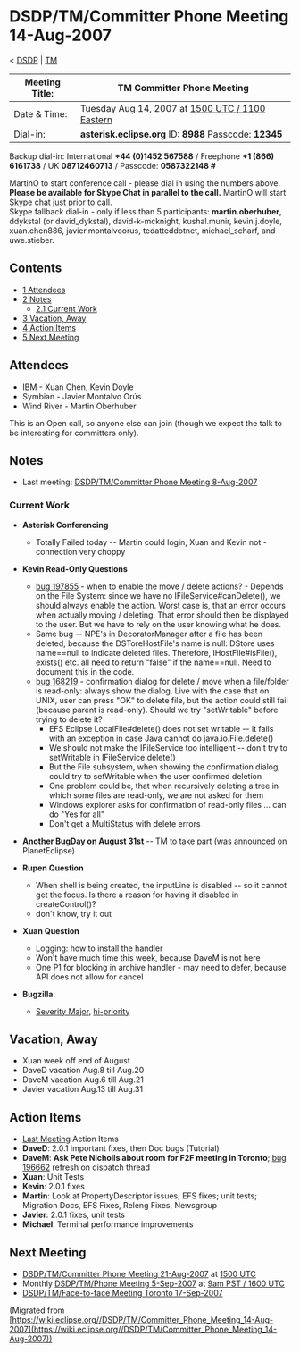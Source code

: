 

DSDP/TM/Committer Phone Meeting 14-Aug-2007
===========================================

< [DSDP](https://wiki.eclipse.org/DSDP "DSDP")‎ | [TM](./TM "DSDP/TM")

| Meeting Title: | **TM Committer Phone Meeting** |
| --- | --- |
| Date & Time: | Tuesday Aug 14, 2007 at [1500 UTC / 1100 Eastern](http://www.timeanddate.com/worldclock/meetingdetails.html?year=2007&month=8&day=14&hour=15&min=00&sec=0&p1=224&p2=159&p3=250&p4=136&p5=223&iv=1800) |
| Dial-in: | **asterisk.eclipse.org** ID: **8988** Passcode: **12345** |

Backup dial-in: International **+44 (0)1452 567588** / Freephone **+1 (866) 6161738** / UK **08712460713** / Passcode: **0587322148 #**

MartinO to start conference call - please dial in using the numbers above.  
**Please be available for Skype Chat in parallel to the call.** MartinO will start Skype chat just prior to call.  
Skype fallback dial-in - only if less than 5 participants: **martin.oberhuber**, ddykstal (or david\_dykstal), david-k-mcknight, kushal.munir, kevin.j.doyle, xuan.chen886, javier.montalvoorus, tedatteddotnet, michael\_scharf, and uwe.stieber.  

Contents
--------

*   [1 Attendees](#Attendees)
*   [2 Notes](#Notes)
    *   [2.1 Current Work](#Current-Work)
*   [3 Vacation, Away](#Vacation.2C-Away)
*   [4 Action Items](#Action-Items)
*   [5 Next Meeting](#Next-Meeting)

Attendees
---------

*   IBM - Xuan Chen, Kevin Doyle
*   Symbian - Javier Montalvo Orús
*   Wind River - Martin Oberhuber

This is an Open call, so anyone else can join (though we expect the talk to be interesting for committers only).

Notes
-----

*   Last meeting: [DSDP/TM/Committer Phone Meeting 8-Aug-2007](./Committer_Phone_Meeting_8-Aug-2007 "DSDP/TM/Committer Phone Meeting 8-Aug-2007")

### Current Work

*   **Asterisk Conferencing**
    *   Totally Failed today -- Martin could login, Xuan and Kevin not - connection very choppy

*   **Kevin Read-Only Questions**
    *   [bug 197855](https://bugs.eclipse.org/bugs/show_bug.cgi?id=197855) \- when to enable the move / delete actions? - Depends on the File System: since we have no IFileService#canDelete(), we should always enable the action. Worst case is, that an error occurs when actually moving / deleting. That error should then be displayed to the user. But we have to rely on the user knowing what he does.
    *   Same bug -- NPE's in DecoratorManager after a file has been deleted, because the DSToreHostFile's name is null: DStore uses name==null to indicate deleted files. Therefore, IHostFile#isFile(), exists() etc. all need to return "false" if the name==null. Need to document this in the code.
    *   [bug 168219](https://bugs.eclipse.org/bugs/show_bug.cgi?id=168219) \- confirmation dialog for delete / move when a file/folder is read-only: always show the dialog. Live with the case that on UNIX, user can press "OK" to delete file, but the action could still fail (because parent is read-only). Should we try "setWritable" before trying to delete it?
        *   EFS Eclipse LocalFile#delete() does not set writable -- it fails with an exception in case Java cannot do java.io.File.delete()
        *   We should not make the IFileService too intelligent -- don't try to setWritable in IFileService.delete()
        *   But the File subsystem, when showing the confirmation dialog, could try to setWritable when the user confirmed deletion
        *   One problem could be, that when recursively deleting a tree in which some files are read-only, we are not asked for them
        *   Windows explorer asks for confirmation of read-only files ... can do "Yes for all"
        *   Don't get a MultiStatus with delete errors
*   **Another BugDay on August 31st** \-\- TM to take part (was announced on PlanetEclipse)

  

*   **Rupen Question**
    *   When shell is being created, the inputLine is disabled -- so it cannot get the focus. Is there a reason for having it disabled in createControl()?
    *   don't know, try it out

  

*   **Xuan Question**
    *   Logging: how to install the handler
    *   Won't have much time this week, because DaveM is not here
    *   One P1 for blocking in archive handler - may need to defer, because API does not allow for cancel

  

*   **Bugzilla**:
    *   [Severity Major](https://bugs.eclipse.org/bugs/buglist.cgi?query_format=advanced&classification=DSDP&product=Target+Management&bug_status=UNCONFIRMED&bug_status=NEW&bug_status=ASSIGNED&bug_status=REOPENED&bug_severity=blocker&bug_severity=critical&bug_severity=major&cmdtype=doit), [hi-priority](https://bugs.eclipse.org/bugs/buglist.cgi?query_format=advanced&classification=DSDP&product=Target+Management&bug_status=UNCONFIRMED&bug_status=NEW&bug_status=ASSIGNED&bug_status=REOPENED&cmdtype=doit&field0-0-0=priority&type0-0-0=regexp&value0-0-0=P%5B12%5D&field0-0-1=bug_severity&type0-0-1=regexp&value0-0-1=blocker%7Ccritical%7Cmajor)

Vacation, Away
--------------

*   Xuan week off end of August
*   DaveD vacation Aug.8 till Aug.20
*   DaveM vacation Aug.6 till Aug.21
*   Javier vacation Aug.13 till Aug.31

Action Items
------------

*   [Last Meeting](./Committer_Phone_Meeting_8-Aug-2007#Action_Items "DSDP/TM/Committer Phone Meeting 8-Aug-2007") Action Items
*   **DaveD**: 2.0.1 important fixes, then Doc bugs (Tutorial)
*   **DaveM**: **Ask Pete Nicholls about room for F2F meeting in Toronto**; [bug 196662](https://bugs.eclipse.org/bugs/show_bug.cgi?id=196662) refresh on dispatch thread
*   **Xuan**: Unit Tests
*   **Kevin**: 2.0.1 fixes
*   **Martin**: Look at PropertyDescriptor issues; EFS fixes; unit tests; Migration Docs, EFS Fixes, Releng Fixes, Newsgroup
*   **Javier**: 2.0.1 fixes, unit tests
*   **Michael**: Terminal performance improvements

Next Meeting
------------

*   [DSDP/TM/Committer Phone Meeting 21-Aug-2007](./Committer_Phone_Meeting_21-Aug-2007 "DSDP/TM/Committer Phone Meeting 21-Aug-2007") at [1500 UTC](http://www.timeanddate.com/worldclock/meetingdetails.html?year=2007&month=8&day=21&hour=15&min=00&sec=0&p1=224&p2=159&p3=250&p4=136&p5=223&iv=1800)
*   Monthly [DSDP/TM/Phone Meeting 5-Sep-2007](./Phone_Meeting_5-Sep-2007 "DSDP/TM/Phone Meeting 5-Sep-2007") at [9am PST / 1600 UTC](http://www.timeanddate.com/worldclock/fixedtime.html?month=9&day=5&year=2007&hour=16&min=00&sec=0&p1=0)
*   [DSDP/TM/Face-to-face Meeting Toronto 17-Sep-2007](./Face-to-face_Meeting_Toronto_17-Sep-2007 "DSDP/TM/Face-to-face Meeting Toronto 17-Sep-2007")


(Migrated from [https://wiki.eclipse.org//DSDP/TM/Committer_Phone_Meeting_14-Aug-2007](https://wiki.eclipse.org//DSDP/TM/Committer_Phone_Meeting_14-Aug-2007))